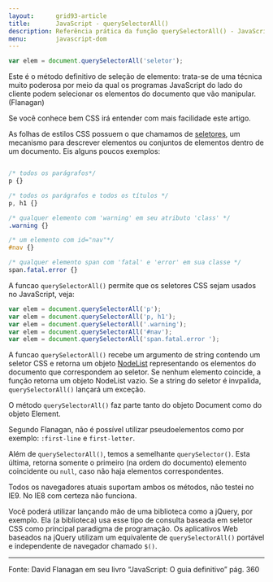 ```yaml
---
layout:      grid93-article
title:       JavaScript - querySelectorAll()
description: Referência prática da função querySelectorAll() - JavaScript
menu:        javascript-dom
---
```


```javascript
var elem = document.querySelectorAll('seletor');
```

Este é o método definitivo de seleção de elemento: trata-se de uma técnica muito poderosa por meio da qual os programas
JavaScript do lado do cliente podem selecionar os elementos do documento que vão manipular. (Flanagan)

Se você conhece bem CSS irá entender com mais facilidade este artigo.

As folhas de estilos CSS possuem o que chamamos de [seletores](/html-css/seletores-css/), um mecanismo para descrever
elementos ou conjuntos de elementos dentro de um documento. Eis alguns poucos exemplos:

```css

/* todos os parágrafos*/
p {}

/* todos os parágrafos e todos os títulos */
p, h1 {}

/* qualquer elemento com 'warning' em seu atributo 'class' */
.warning {}

/* um elemento com id="nav"*/
#nav {}

/* qualquer elemento span com 'fatal' e 'error' em sua classe */
span.fatal.error {}
```

A funcao `querySelectorAll()` permite que os seletores CSS sejam usados no JavaScript, veja:

```javascript
var elem = document.querySelectorAll('p');
var elem = document.querySelectorAll('p, h1');
var elem = document.querySelectorAll('.warning');
var elem = document.querySelectorAll('#nav');
var elem = document.querySelectorAll('span.fatal.error ');
```

A funcao `querySelectorAll()` recebe um argumento de string contendo um seletor CSS e retorna um objeto 
[NodeList](/javascript/dom-nodelist/) representando os elementos do documento que correspondem ao seletor. Se nenhum 
elemento coincide, a função retorna um objeto NodeList vazio. Se a string do seletor é invpalida, `querySelectorAll()`
lançará um exceção.

O método `querySelectorAll()` faz parte tanto do objeto Document como do objeto Element.

Segundo Flanagan, não é possível utilizar pseudoelementos como por exemplo: `:first-line` e `first-letter`.

Além de `querySelectorAll()`, temos a semelhante `querySelector()`. Esta última, retorna somente o primeiro (na ordem
do documento) elemento coincidente ou `null`, caso não haja elementos correspondentes.

Todos os navegadores atuais suportam ambos os métodos, não testei no IE9. No IE8 com certeza não funciona.

Você poderá utilizar lançando mão de uma biblioteca como a jQuery, por exemplo. Ela (a biblioteca) usa esse tipo de 
consulta baseada em seletor CSS como principal paradigma de programação. Os aplicativos Web baseados na jQuery utilizam
um equivalente de `querySelectorAll()` portável e independente de navegador chamado `$()`.

<hr>
Fonte: David Flanagan em seu livro “JavaScript: O guia definitivo” pág. 360
